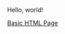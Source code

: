 <html>
  <head>
    <title>Nwhysel.github.io</title>
  </head>
  <body>
    <p>Hello, world!</p>
    <p><a href="https://github.com/nwhysel/city-tech-2451/blob/main/basic-html-page.html">Basic HTML Page</a></a>
  </body>
  </head>
  </html>
